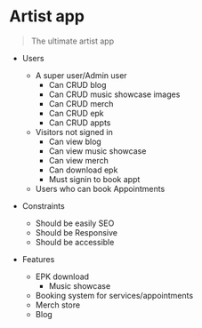 # Artist app

> The ultimate artist app

- Users

  - A super user/Admin user
    - Can CRUD blog
    - Can CRUD music showcase images
    - Can CRUD merch
    - Can CRUD epk
    - Can CRUD appts
  - Visitors not signed in
    - Can view blog
    - Can view music showcase
    - Can view merch
    - Can download epk
    - Must signin to book appt
  - Users who can book Appointments

- Constraints

  - Should be easily SEO
  - Should be Responsive
  - Should be accessible

- Features

  - EPK download
    - Music showcase
  - Booking system for services/appointments
  - Merch store
  - Blog
